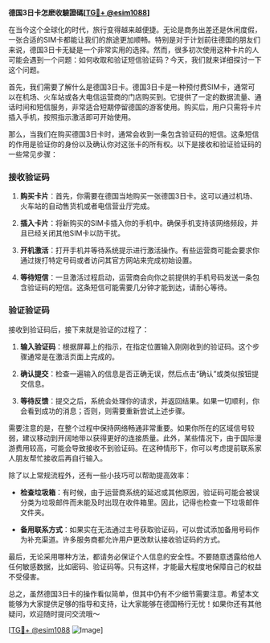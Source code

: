 **德国3日卡怎麽收驗證碼[[TG💪+ @esim1088](https://t.me/s/esim1088)]**

在当今这个全球化的时代，旅行变得越来越便捷。无论是商务出差还是休闲度假，一张合适的SIM卡都能让我们的旅途更加顺畅。特别是对于计划前往德国的朋友们来说，德国3日卡无疑是一个非常实用的选择。然而，很多初次使用这种卡片的人可能会遇到一个问题：如何收取和验证短信验证码？今天，我们就来详细探讨一下这个问题。

首先，我们需要了解什么是德国3日卡。德国3日卡是一种预付费SIM卡，通常可以在机场、火车站或各大电信运营商的门店购买到。它提供了一定的数据流量、通话时间和短信服务，非常适合短期停留德国的游客使用。购买后，用户只需将卡片插入手机，按照指示激活即可开始使用。

那么，当我们在购买德国3日卡时，通常会收到一条包含验证码的短信。这条短信的作用是验证你的身份以及确认你对这张卡的所有权。以下是接收和验证验证码的一些常见步骤：

### 接收验证码

1. **购买卡片**：首先，你需要在德国当地购买一张德国3日卡。这可以通过机场、火车站的自动售货机或者电信营业厅完成。

2. **插入卡片**：将新购买的SIM卡插入你的手机中。确保手机支持该网络频段，并且已经关闭其他SIM卡以防干扰。

3. **开机激活**：打开手机并等待系统提示进行激活操作。有些运营商可能会要求你通过拨打特定号码或者访问其官方网站来完成初始设置。

4. **等待短信**：一旦激活过程启动，运营商会向你之前提供的手机号码发送一条包含验证码的短信。这条短信可能需要几分钟才能到达，请耐心等待。

### 验证验证码

接收到验证码后，接下来就是验证的过程了：

1. **输入验证码**：根据屏幕上的指示，在指定位置输入刚刚收到的验证码。这个步骤通常是在激活页面上完成的。

2. **确认提交**：检查一遍输入的信息是否正确无误，然后点击“确认”或类似按钮提交信息。

3. **等待反馈**：提交之后，系统会处理你的请求，并返回结果。如果一切顺利，你会看到成功的消息；否则，则需要重新尝试上述步骤。

需要注意的是，在整个过程中保持网络畅通非常重要。如果你所在的区域信号较弱，建议移动到开阔地带以获得更好的连接质量。此外，某些情况下，由于国际漫游费用较高，可能会导致接收不到验证码。在这种情形下，你可以考虑提前联系家人朋友帮忙接收后再自行输入。

除了以上常规流程外，还有一些小技巧可以帮助提高效率：

- **检查垃圾箱**：有时候，由于运营商系统的延迟或其他原因，验证码可能会被误分类为垃圾邮件而未能及时出现在收件箱里。因此，记得也检查一下垃圾邮件文件夹。
  
- **备用联系方式**：如果实在无法通过主号获取验证码，可以尝试添加备用号码作为补充渠道。许多服务商都允许用户更改默认接收验证码的方式。

最后，无论采用哪种方法，都请务必保证个人信息的安全性。不要随意透露给他人任何敏感数据，比如密码、验证码等。只有这样，才能最大程度地保障自己的权益不受侵害。

总之，虽然德国3日卡的操作看似简单，但其中仍有不少细节需要注意。希望本文能够为大家提供足够的指导和支持，让大家能够在德国畅行无忧！如果你还有其他疑问，欢迎随时提问交流哦～

[[TG💪+ @esim1088](https://t.me/s/esim1088) ![Image](https://i.postimg.cc/4NQfJmqS/Snipaste-2025-05-13-00-14-12.png)]